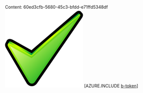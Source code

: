 Content: 60ed3cfb-5680-45c3-bfdd-e71ffd5348df![image](ca663ed8-9a6a-4bae-ad6d-a096c24a0a11.png)
[AZURE.INCLUDE [b-token](1cfb28e2-3475-4d17-8f51-7d0ed3f57b10.md)]
